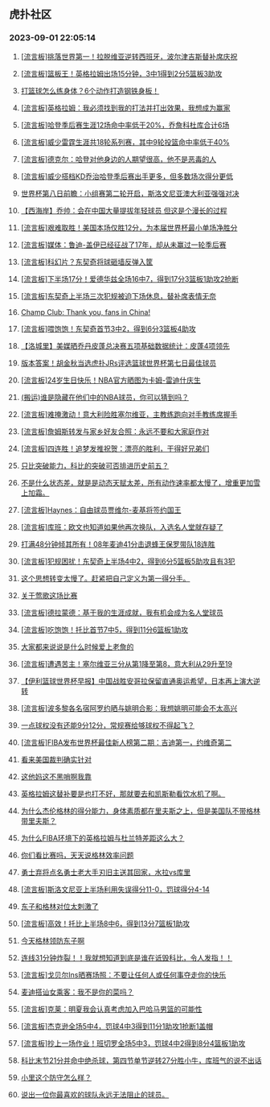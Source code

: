 ## 虎扑社区 
### 2023-09-01 22:05:14

1. [[流言板]挑落世界第一！拉脱维亚逆转西班牙，波尔津吉斯替补席庆祝](https://bbs.hupu.com/61941024.html)

2. [[流言板]篮板王！英格拉姆出场15分钟，3中1得到2分5篮板3助攻](https://bbs.hupu.com/61940308.html)

3. [打篮球怎么练身体？6个动作打造钢铁身板！](https://bbs.hupu.com/61940316.html)

4. [[流言板]英格拉姆：我必须找到我的打法并打出效果，我想成为赢家](https://bbs.hupu.com/61940390.html)

5. [[流言板]哈登季后赛生涯12场命中率低于20%，乔詹科杜库合计6场](https://bbs.hupu.com/61935704.html)

6. [[流言板]威少雷霆生涯共18轮系列赛，其中9轮投篮命中率低于40%](https://bbs.hupu.com/61935291.html)

7. [[流言板]德克尔：哈登对他身边的人期望很高，他不是恶毒的人](https://bbs.hupu.com/61939321.html)

8. [[流言板]威少搭档KD乔治哈登季后赛出手更多，但多数场次得分更低](https://bbs.hupu.com/61935414.html)

9. [世界杯第八日前瞻：小组赛第二轮开启，斯洛文尼亚澳大利亚强强对决](https://bbs.hupu.com/61934537.html)

10. [【西海岸】乔帅：会在中国大量提拔年轻球员 但这是个漫长的过程](https://bbs.hupu.com/61936501.html)

11. [[流言板]艰难取胜！美国本场仅胜12分，为本届世界杯最小单场净胜分](https://bbs.hupu.com/61939986.html)

12. [[流言板]媒体：鲁迪-盖伊已经征战了17年，却从未赢过一轮季后赛](https://bbs.hupu.com/61936007.html)

13. [[流言板]科幻片？东契奇将球砸墙反弹入筐](https://bbs.hupu.com/61934287.html)

14. [[流言板]下半场17分！爱德华兹全场16中7，得到17分3篮板1助攻2抢断](https://bbs.hupu.com/61939887.html)

15. [[流言板]东契奇上半场三次犯规被迫下场休息，替补席表情无奈](https://bbs.hupu.com/61941792.html)

16. [Champ Club: Thank you, fans in China!](https://bbs.hupu.com/61934884.html)

17. [[流言板]喂饱饱！东契奇首节3中2，得到6分3篮板4助攻](https://bbs.hupu.com/61941518.html)

18. [【洛城里】美媒晒乔丹皮蓬总决赛五项基础数据统计：皮蓬4项领先](https://bbs.hupu.com/61937071.html)

19. [版本答案！胡金秋当选虎扑JRs评选篮球世界杯第七日最佳球员](https://bbs.hupu.com/61932851.html)

20. [[流言板]24岁生日快乐！NBA官方晒图为卡姆-雷迪什庆生](https://bbs.hupu.com/61940790.html)

21. [(搬运)谁是隐藏在他们中的NBA球员，你可以猜到吗？](https://bbs.hupu.com/61934030.html)

22. [[流言板]难掩激动！意大利险胜塞尔维亚，主教练跑向对手教练席握手](https://bbs.hupu.com/61939493.html)

23. [[流言板]詹姆斯转发与家乡好友合照：永远不要和大家庭作对](https://bbs.hupu.com/61932730.html)

24. [[流言板]四连胜！追梦发推祝贺：漂亮的胜利，干得好兄弟们](https://bbs.hupu.com/61940045.html)

25. [只比突破能力，科比的突破可否排进历史前五？](https://bbs.hupu.com/61939470.html)

26. [不是什么状态差，就是是动态天赋太差，所有动作速率都太慢了，增重更加雪上加霜。](https://bbs.hupu.com/61940012.html)

27. [[流言板]Haynes：自由球员贾维尔-麦基将签约国王](https://bbs.hupu.com/61932511.html)

28. [[流言板]库班：欧文也知道如果他再次换队，入选名人堂就存疑了](https://bbs.hupu.com/61936821.html)

29. [打满48分钟倾其所有！08年麦迪41分击退蜂王保罗带队18连胜](https://bbs.hupu.com/61940588.html)

30. [[流言板]犯规困扰！东契奇上半场4中2，得到6分5篮板5助攻且有3犯](https://bbs.hupu.com/61941966.html)

31. [这个思想转变太慢了。赶紧把自己定义为第一得分手。](https://bbs.hupu.com/61940003.html)

32. [关于莺歌这场比赛](https://bbs.hupu.com/61940386.html)

33. [[流言板]德拉蒙德：基于我的生涯成就，我有机会成为名人堂球员](https://bbs.hupu.com/61936371.html)

34. [[流言板]吃饱饱！托比首节7中5，得到11分6篮板1助攻](https://bbs.hupu.com/61941522.html)

35. [大家都来说说是什么时候爱上老詹的](https://bbs.hupu.com/61941093.html)

36. [[流言板]遭遇苦主！塞尔维亚三分从第1降至第8，意大利从29升至19](https://bbs.hupu.com/61941251.html)

37. [【伊利篮球世界杯早报】中国战胜安哥拉保留直通奥运希望，日本再上演大逆转](https://bbs.hupu.com/61929577.html)

38. [[流言板]波多黎各名宿阿罗约晒与姚明合影：我想姚明可能会不太高兴](https://bbs.hupu.com/61932383.html)

39. [一点球权没有还能9分12分，常规赛给够球权不得起飞？](https://bbs.hupu.com/61940154.html)

40. [[流言板]FIBA发布世界杯最佳新人榜第二期：吉迪第一，约维奇第二](https://bbs.hupu.com/61935463.html)

41. [看来美国裁判确实针对](https://bbs.hupu.com/61941781.html)

42. [这他妈这不黑哨啊我靠](https://bbs.hupu.com/61941834.html)

43. [英格拉姆这替补要是也打不好，那就要去和凯斯勒看饮水机了啊。](https://bbs.hupu.com/61941678.html)

44. [为什么杰伦格林的得分能力，身体素质都在里夫斯之上，但是美国队不带格林带里夫斯？](https://bbs.hupu.com/61939947.html)

45. [为什么FIBA环境下的英格拉姆与杜兰特差距这么大？](https://bbs.hupu.com/61940247.html)

46. [你们看比赛吗，天天说格林效率问题](https://bbs.hupu.com/61940596.html)

47. [勇士弃将点名勇士老大手刃旧主送其回家，水拉vs库里](https://bbs.hupu.com/61941723.html)

48. [[流言板]斯洛文尼亚上半场利用失误得分11-0，罚球得分4-14](https://bbs.hupu.com/61942045.html)

49. [东子和格林对位太刺激了](https://bbs.hupu.com/61941286.html)

50. [[流言板]高效！托比上半场8中6，得到13分7篮板1助攻](https://bbs.hupu.com/61942013.html)

51. [今天格林领防东子啊](https://bbs.hupu.com/61941624.html)

52. [连线31分钟炸裂！！我就想知道到底是谁在诋毁科比，令人发指！！](https://bbs.hupu.com/61941544.html)

53. [[流言板]戈贝尔Ins晒赛场照：不要让任何人或任何事夺走你的快乐](https://bbs.hupu.com/61940862.html)

54. [麦迪搭讪女乘客：我不是你的菜吗？](https://bbs.hupu.com/61932362.html)

55. [[流言板]克莱：明夏我会认真考虑加入巴哈马男篮的可能性](https://bbs.hupu.com/61934273.html)

56. [[流言板]杰克逊全场5中4，罚球4中3得到11分1助攻1抢断1盖帽](https://bbs.hupu.com/61940147.html)

57. [[流言板]抄上一场作业！班切罗全场5中3，罚球4中2得到8分4篮板1助攻](https://bbs.hupu.com/61940253.html)

58. [科比末节21分并命中绝杀球，第四节单节逆转27分胜小牛，库班气的说不出话](https://bbs.hupu.com/61940674.html)

59. [小里这个防守怎么样？](https://bbs.hupu.com/61941625.html)

60. [说出一位你最喜欢的球队永远无法阻止的球员。](https://bbs.hupu.com/61940033.html)

